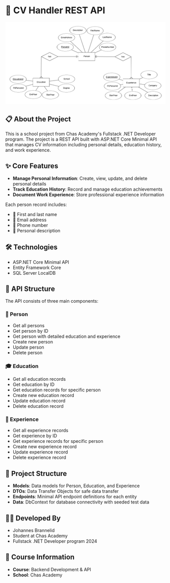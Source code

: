 ﻿# 📄 CV Handler REST API
![CV Handler ER Diagram](./asset/ResumeHandler_ER_Diagram.png)

## 📋 About the Project
This is a school project from Chas Academy's Fullstack .NET Developer program. The project is a REST API built with ASP.NET Core Minimal API that manages CV information including personal details, education history, and work experience.

## ✨ Core Features
- **Manage Personal Information**: Create, view, update, and delete personal details
- **Track Education History**: Record and manage education achievements
- **Document Work Experience**: Store professional experience information

Each person record includes:
- 👤 First and last name
- 📧 Email address
- 📱 Phone number
- 📝 Personal description

## 🛠️ Technologies
- ASP.NET Core Minimal API
- Entity Framework Core
- SQL Server LocalDB

## 🔄 API Structure
The API consists of three main components:

### 👤 Person
- Get all persons
- Get person by ID
- Get person with detailed education and experience
- Create new person
- Update person
- Delete person

### 🎓 Education
- Get all education records
- Get education by ID
- Get education records for specific person
- Create new education record
- Update education record
- Delete education record

### 💼 Experience
- Get all experience records
- Get experience by ID
- Get experience records for specific person
- Create new experience record
- Update experience record
- Delete experience record

## 📂 Project Structure
- **Models**: Data models for Person, Education, and Experience
- **DTOs**: Data Transfer Objects for safe data transfer
- **Endpoints**: Minimal API endpoint definitions for each entity
- **Data**: DbContext for database connectivity with seeded test data

## 👨‍💻 Developed By
- Johannes Brannelid
- Student at Chas Academy
- Fullstack .NET Developer program 2024

## 📅 Course Information
- **Course**: Backend Development & API
- **School**: Chas Academy